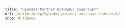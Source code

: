 ```yaml
---
title: "Hyundai-Partner Autohaus Sauerzapf"
url: /mattersburg/hyundai-partner-autohaus-sauerzapf/
shop: Autohaus
---
```

